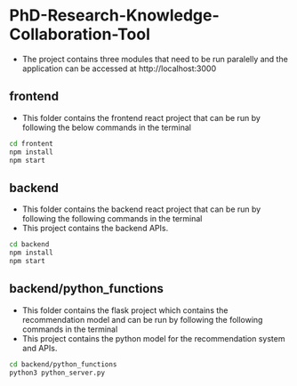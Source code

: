 # PhD-Research-Knowledge-Collaboration-Tool
- The project contains three modules that need to be run paralelly and the application can be accessed at http://localhost:3000

## frontend
- This folder contains the frontend react project that can be run by following the below commands in the terminal

```bash
cd frontent
npm install 
npm start
```

## backend
- This folder contains the backend react project that can be run by following the following commands in the terminal
- This project contains the backend APIs.

```bash
cd backend
npm install
npm start
```

## backend/python_functions
- This folder contains the flask project which contains the recommendation model and can be run by following the following commands in the terminal
- This project contains the python model for the recommendation system and APIs.

```bash
cd backend/python_functions
python3 python_server.py
```
